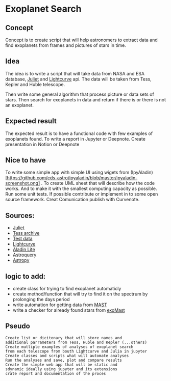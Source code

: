 # Exoplanet Search
## Concept
Concept is to create script that will help astronomers to 
extract data and find exoplanets from frames and pictures
of stars in time.

## Idea
The idea is to write a script that will take data from NASA and ESA
database, [Juliet](https://juliet.readthedocs.io/en/latest/index.html) 
and [Lightcurve](https://docs.lightkurve.org/index.html) api.
The data will be taken from Tess, Kepler and Huble telescope.

Then write some general algorithm that process picture or 
data sets of stars. Then search for exoplanets in data and return 
if there is or there is not an exoplanet.  

## Expected result
The expected result is to have a functional code with few 
examples of exoplanets found. To write a report in Jupyter
or Deepnote. Create presentation in Notion or Deepnote

## Nice to have
To write some simple app with simple UI using wigets from (IpyAladin)[https://github.com/cds-astro/ipyaladin/blob/master/ipyaladin-screenshot.png] . To create UML sheet
that will describe how the code works. And to make it with 
the smallest computing capacity as possible. Run some unit tests. 
If possible contribute or implement in to some open source framework.
Creat Comunication publish with Curvenote.

Sources:
-----------------------------
 - [Juliet](https://juliet.readthedocs.io/en/latest/)
 - [Tess archive](https://archive.stsci.edu/hlsps/tess-data-alerts/)
 - [Test data](https://mast.stsci.edu/portal/Mashup/Clients/Mast/Portal.html)
 - [Lightcurve](https://docs.lightkurve.org/) 
 - [Aladin Lite](https://aladin.u-strasbg.fr/AladinLite/)
 - [Astroquery](https://astroquery.readthedocs.io/en/latest/)
 - [Astropy](https://astroquery.readthedocs.io/en/latest/)

logic to add:
-----------------------------
- create class for trying to find exoplanet automaticly
- create method/function that will try to find it on the spectrum by prolonging the days period
- write automation for getting data from [MAST](https://mast.stsci.edu/portal/Mashup/Clients/Mast/Portal.html)
- write a checker for already found stars from [exoMast](https://exo.mast.stsci.edu/)

## Pseudo
    Create list or dicitonary that will store names and 
    additional parrameters from Tess, Huble and Kepler (...others)
    Create mutliple examples of analyses of exoplanet search 
    from each telescope from bouth Lightcurve and Julia in jupyter
    Create classes and scripts what will automate analyses
    Run the analyses and save, plot and compare results
    Create the simple web app that will be static and 
    sdynamic ideally using jupyter and its extensions
    crate report and documentation of the proces